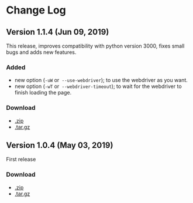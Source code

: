 # Change Log

## Version 1.1.4 (Jun 09, 2019)

This release, improves compatibility with python version 3000, fixes small bugs and adds new features.

### Added 

* new option (`-uW` or` --use-webdriver`); to use the webdriver as you want. 
* new option (`-wT` or` --webdriver-timeout`); to wait for the webdriver to finish loading the page.

### Download

* [.zip](https://github.com/brutemap-dev/brutemap/archive/v1.1.4.zip)
* [.tar.gz](https://github.com/brutemap-dev/brutemap/archive/v1.1.4.tar.gz)


## Version 1.0.4 (May 03, 2019)

First release

### Download

* [.zip](https://github.com/brutemap-dev/brutemap/archive/v1.0.4.zip)
* [.tar.gz](https://github.com/brutemap-dev/brutemap/archive/v1.0.4.tar.gz)
